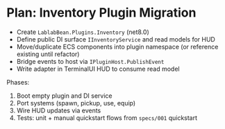 # Plan: Inventory Plugin Migration

- Create `LablabBean.Plugins.Inventory` (net8.0)
- Define public DI surface `IInventoryService` and read models for HUD
- Move/duplicate ECS components into plugin namespace (or reference existing until refactor)
- Bridge events to host via `IPluginHost.PublishEvent`
- Write adapter in TerminalUI HUD to consume read model

Phases:

1) Boot empty plugin and DI service
2) Port systems (spawn, pickup, use, equip)
3) Wire HUD updates via events
4) Tests: unit + manual quickstart flows from `specs/001` quickstart
